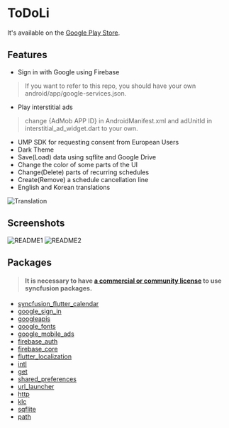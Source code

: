 # ToDoLi
It's available on the [Google Play Store](https://play.google.com/store/apps/details?id=com.sanashi.todoli).

## Features
* Sign in with Google using Firebase
> If you want to refer to this repo, you should have your own android/app/google-services.json.
* Play interstitial ads
> change {AdMob APP ID} in AndroidManifest.xml and adUnitId in interstitial_ad_widget.dart to your own.
* UMP SDK for requesting consent from European Users
* Dark Theme
* Save(Load) data using sqflite and Google Drive
* Change the color of some parts of the UI
* Change(Delete) parts of recurring schedules
* Create(Remove) a schedule cancellation line
* English and Korean translations

![Translation](https://github.com/YiJeongseop/ToDoLi/assets/112690335/9b0a98db-f916-4639-a279-c72933c1777c)

## Screenshots
![README1](https://github.com/YiJeongseop/ToDoLi/assets/112690335/1a2ccf84-3ee1-479e-8aa8-a7758becd7c4)
![README2](https://github.com/YiJeongseop/ToDoLi/assets/112690335/66cfd465-2a4c-4102-baee-90ec46fcf613)


## Packages
> #### It is necessary to have [a commercial or community license](https://www.syncfusion.com/products/communitylicense) to use syncfusion packages.
* [syncfusion_flutter_calendar](https://pub.dev/packages/syncfusion_flutter_calendar)
* [google_sign_in](https://pub.dev/packages/google_sign_in)
* [googleapis](https://pub.dev/packages/googleapis)
* [google_fonts](https://pub.dev/packages/google_fonts)
* [google_mobile_ads](https://pub.dev/packages/google_mobile_ads)
* [firebase_auth](https://pub.dev/packages/firebase_auth)
* [firebase_core](https://pub.dev/packages/firebase_core)
* [flutter_localization](https://pub.dev/packages/flutter_localization)
* [intl](https://pub.dev/packages/intl)
* [get](https://pub.dev/packages/get)
* [shared_preferences](https://pub.dev/packages/shared_preferences)
* [url_launcher](https://pub.dev/packages/url_launcher)
* [http](https://pub.dev/packages/http)
* [klc](https://pub.dev/packages/klc)
* [sqflite](https://pub.dev/packages/sqflite)
* [path](https://pub.dev/packages/path)
